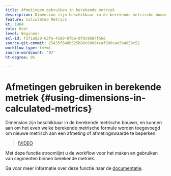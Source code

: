 ```yaml
---
title: Afmetingen gebruiken in berekende metriek
description: Dimension zijn beschikbaar in de berekende metrische bouwer, en kunnen aan om het even welke berekende metrische formule worden toegevoegd om nieuwe metrisch aan een afmeting of afmetingswaarde te beperken.
feature: Calculated Metrics
kt: 1904
role: User
level: Beginner
exl-id: f2f1a820-63fe-4c80-8fba-0f9c9687f56d
source-git-commit: 25435f340b525b80c68094caf800cae5b4859c52
workflow-type: tm+mt
source-wordcount: '97'
ht-degree: 0%

---
```


# Afmetingen gebruiken in berekende metriek {#using-dimensions-in-calculated-metrics}

Dimension zijn beschikbaar in de berekende metrische bouwer, en kunnen aan om het even welke berekende metrische formule worden toegevoegd om nieuwe metrisch aan een afmeting of afmetingswaarde te beperken.

>[!VIDEO](https://video.tv.adobe.com/v/23723/?quality=12&learn=on)

Met deze functie stroomlijnt u de workflow voor het maken en gebruiken van segmenten binnen berekende metriek.

Ga voor meer informatie over deze functie naar de [documentatie](https://experienceleague.adobe.com/docs/analytics/components/calculated-metrics/calcmetric-workflow/cm-build-metrics.html?lang=nl-NL).
